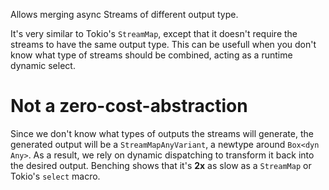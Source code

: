 Allows merging async Streams of different output type.

It's very similar to Tokio's `StreamMap`, except that it doesn't require the streams to have the
same output type.
This can be usefull when you don't know what type of streams should be combined, acting as a
runtime dynamic select.

# Not a zero-cost-abstraction
Since we don't know what types of outputs the streams will generate, the generated output will
be a `StreamMapAnyVariant`, a newtype around `Box<dyn Any>`. As a result, we rely on dynamic
dispatching to transform it back into the desired output.
Benching shows that it's __2x__ as slow as a `StreamMap` or Tokio's `select` macro.
